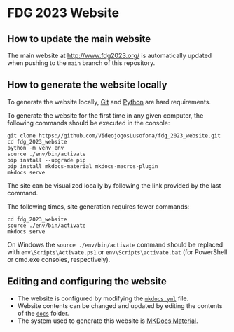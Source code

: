 # FDG 2023 Website

## How to update the main website

The main website at <http://www.fdg2023.org/> is automatically updated when
pushing to the `main` branch of this repository.

## How to generate the website locally

To generate the website locally, [Git](https://git-scm.com/) and
[Python](https://www.python.org/) are hard requirements.

To generate the website for the first time in any given computer, the following
commands should be executed in the console:

```
git clone https://github.com/VideojogosLusofona/fdg_2023_website.git
cd fdg_2023_website
python -m venv env
source ./env/bin/activate
pip install --upgrade pip
pip install mkdocs-material mkdocs-macros-plugin
mkdocs serve
```

The site can be visualized locally by following the link provided by the last
command.

The following times, site generation requires fewer commands:

```
cd fdg_2023_website
source ./env/bin/activate
mkdocs serve
```

On Windows the `source ./env/bin/activate` command should be replaced with
`env\Scripts\Activate.ps1` or `env\Scripts\activate.bat` (for PowerShell or
cmd.exe consoles, respectively).

## Editing and configuring the website

* The website is configured by modifying the [`mkdocs.yml`](mkdocs.yml) file.
* Website contents can be changed and updated by editing the contents of the
  [`docs`](docs/) folder.
* The system used to generate this website is
  [MKDocs Material](https://squidfunk.github.io/mkdocs-material/).
